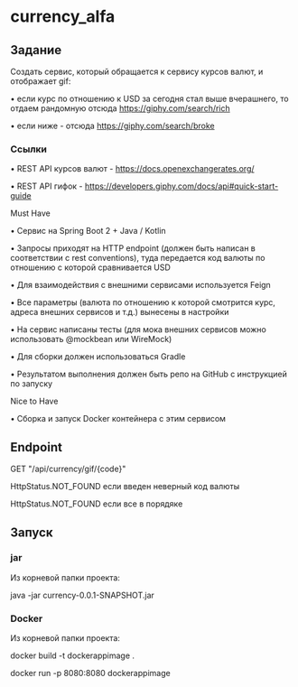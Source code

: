 # currency_alfa

## Задание
Создать сервис, который обращается к сервису курсов валют, и отображает gif:


• если курс по отношению к USD за сегодня стал выше вчерашнего, то отдаем рандомную отсюда https://giphy.com/search/rich

• если ниже - отсюда https://giphy.com/search/broke

### Ссылки

• REST API курсов валют - https://docs.openexchangerates.org/

• REST API гифок - https://developers.giphy.com/docs/api#quick-start-guide

Must Have

• Сервис на Spring Boot 2 + Java / Kotlin

• Запросы приходят на HTTP endpoint (должен быть написан в соответствии с rest conventions), туда передается код валюты по отношению с которой сравнивается USD

• Для взаимодействия с внешними сервисами используется Feign

• Все параметры (валюта по отношению к которой смотрится курс, адреса внешних сервисов и т.д.) вынесены в настройки

• На сервис написаны тесты (для мока внешних сервисов можно использовать @mockbean или WireMock)

• Для сборки должен использоваться Gradle

• Результатом выполнения должен быть репо на GitHub с инструкцией по запуску

Nice to Have

• Сборка и запуск Docker контейнера с этим сервисом

## Endpoint
GET "/api/currency/gif/{code}"

HttpStatus.NOT_FOUND если введен неверный код валюты

HttpStatus.NOT_FOUND если все в порядяке

## Запуск
### jar
Из корневой папки проекта:

java -jar currency-0.0.1-SNAPSHOT.jar

### Docker
Из корневой папки проекта:

docker build -t dockerappimage .

docker run -p 8080:8080 dockerappimage


